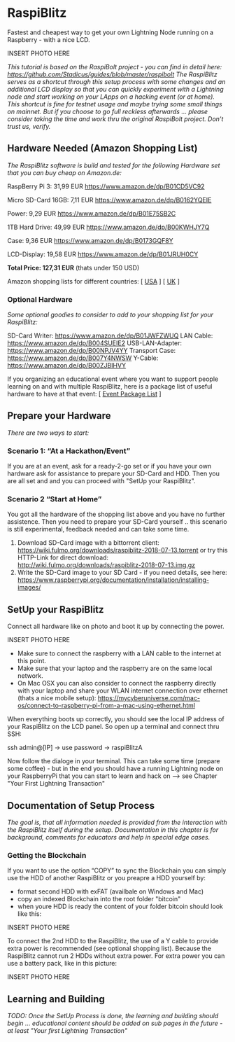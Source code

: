 # RaspiBlitz

Fastest and cheapest way to get your own Lightning Node running on a Raspberry - with a nice LCD.

INSERT PHOTO HERE

*This tutorial is based on the RaspiBolt project - you can find in detail here: https://github.com/Stadicus/guides/blob/master/raspibolt The RaspiBlitz serves as a shortcut through this setup process with some changes and an additional LCD display so that you can quickly experiment with a Lightning node and start working on your LApps on a hacking event (or at home). This shortcut is fine for testnet usage and maybe trying some small things on mainnet. But if you choose to go full reckless afterwards … please consider taking the time and work thru the original RaspiBolt project. Don’t trust us, verify.* 


## Hardware Needed (Amazon Shopping List)

*The RaspiBlitz software is build and tested for the following Hardware set that you can buy cheap on Amazon.de:* 

RaspBerry Pi 3: 31,99 EUR
https://www.amazon.de/dp/B01CD5VC92
 
Micro SD-Card 16GB: 7,11 EUR
https://www.amazon.de/dp/B0162YQEIE

Power: 9,29 EUR
https://www.amazon.de/dp/B01E75SB2C

1TB Hard Drive: 49,99 EUR
https://www.amazon.de/dp/B00KWHJY7Q

Case: 9,36 EUR
https://www.amazon.de/dp/B0173GQF8Y

LCD-Display: 19,58 EUR 
https://www.amazon.de/dp/B01JRUH0CY

**Total Price: 127,31 EUR** (thats under 150 USD)

Amazon shopping lists for different countries:
[ [USA](shoppinglist_usa.md) ] [ [UK](shoppinglist_uk.md) ]

### Optional Hardware

*Some optional goodies to consider to add to your shopping list for your RaspiBlitz:*

SD-Card Writer: https://www.amazon.de/dp/B01JWFZWUQ
LAN Cable: https://www.amazon.de/dp/B004SUEIE2
USB-LAN-Adapter: https://www.amazon.de/dp/B00NPJV4YY
Transport Case: https://www.amazon.de/dp/B007Y4NWSW
Y-Cable: https://www.amazon.de/dp/B00ZJBIHVY

If you organizing an educational event where you want to support people learning on and with multiple RaspiBlitz, here is a package list of useful hardware to have at that event: [ [Event Package List](shoppinglist_event.md) ]


## Prepare your Hardware

*There are two ways to start:*

### Scenario 1: “At a Hackathon/Event”
If you are at an event, ask for a ready-2-go set or if you have your own hardware ask for assistance to prepare your SD-Card and HDD. Then you are all set and and you can proceed with "SetUp your RaspiBlitz".

### Scenario 2 “Start at Home”
You got all the hardware of the shopping list above and you have no further assistence. Then you need to prepare your SD-Card yourself .. this scenario is still experimental, feedback needed and can take some time. 

1. Download SD-Card image with a bittorrent client:
https://wiki.fulmo.org/downloads/raspiblitz-2018-07-13.torrent
or try this HTTP-Link for direct download:
http://wiki.fulmo.org/downloads/raspiblitz-2018-07-13.img.gz 
2. Write the SD-Card image to your SD Card - if you need details, see here:
https://www.raspberrypi.org/documentation/installation/installing-images/


## SetUp your RaspiBlitz

Connect all hardware like on photo and boot it up by connecting the power.

INSERT PHOTO HERE

* Make sure to connect the raspberry with a LAN cable to the internet at this point.
* Make sure that your laptop and the raspberry are on the same local network.
* On Mac OSX you can also consider to connect the raspberry directly with your laptop and share your WLAN internet connection over ethernet (thats a nice mobile setup): https://mycyberuniverse.com/mac-os/connect-to-raspberry-pi-from-a-mac-using-ethernet.html

When everything boots up correctly, you should see the local IP address of your RaspiBlitz on the LCD panel. So open up a terminal and connect thru SSH:

ssh admin@[IP] → use password → raspiBlitzA

Now follow the dialoge in your terminal. This can take some time (prepare some coffee) - but in the end you should have a running Lightning node on your RaspberryPi that you can start to learn and hack on --> see Chapter "Your First Lightning Transaction"

## Documentation of Setup Process

*The goal is, that all information needed is provided from the interaction with the RaspiBlitz itself during the setup. Documentation in this chapter is for background, comments for educators and help in special edge cases.*

### Getting the Blockchain

If you want to use the option “COPY” to sync the Blockchain you can simply use the HDD of another RaspiBlitz or you preapre a HDD yourself by:

* format second HDD with exFAT (availbale on Windows and Mac)
* copy an indexed Blockchain into the root folder "bitcoin"
* when youre HDD is ready the content of your folder bitcoin should look like this:

INSERT PHOTO HERE

To connect the 2nd HDD to the RaspiBlitz, the use of a Y cable to provide extra power is recommended (see optional shopping list). Because the RaspiBlitz cannot run 2 HDDs without extra power. For extra power you can use a battery pack, like in this picture:

INSERT PHOTO HERE

## Learning and Building

*TODO: Once the SetUp Process is done, the learning and building should begin ... educational content should be added on sub pages in the future - at least "Your first Lightning Transaction"*





